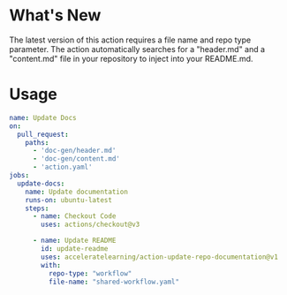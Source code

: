 # What's New

The latest version of this action requires a file name and repo type parameter. The action automatically searches for a "header.md" and a "content.md" file in your repository to inject into your README.md. 

# Usage

<!-- start usage -->
```yaml
name: Update Docs
on:
  pull_request:
    paths:
      - 'doc-gen/header.md'
      - 'doc-gen/content.md'
      - 'action.yaml'
jobs:
  update-docs:
    name: Update documentation
    runs-on: ubuntu-latest
    steps:
      - name: Checkout Code
        uses: actions/checkout@v3

      - name: Update README
        id: update-readme
        uses: acceleratelearning/action-update-repo-documentation@v1
        with:
          repo-type: "workflow"
          file-name: "shared-workflow.yaml"
```
<!-- end usage -->